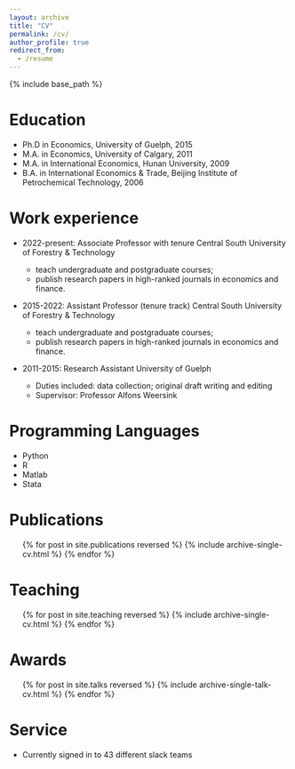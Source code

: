 ```yaml
---
layout: archive
title: "CV"
permalink: /cv/
author_profile: true
redirect_from:
  - /resume
---
```


{% include base_path %}

Education
======
* Ph.D in Economics, University of Guelph, 2015 
* M.A. in Economics, University of Calgary, 2011
* M.A. in International Economics, Hunan University, 2009
* B.A. in International Economics & Trade, Beijing Institute of Petrochemical Technology, 2006

Work experience
======
* 2022-present: Associate Professor with tenure
  Central South University of Forestry & Technology
  * teach undergraduate and postgraduate courses;
  * publish research papers in high-ranked journals in economics and finance.


* 2015-2022: Assistant Professor (tenure track)
  Central South University of Forestry & Technology
  * teach undergraduate and postgraduate courses;
  * publish research papers in high-ranked journals in economics and finance.

* 2011-2015: Research Assistant
  University of Guelph
  * Duties included: data collection; original draft writing and editing 
  * Supervisor: Professor Alfons Weersink
  
Programming Languages
======
* Python
* R
* Matlab
* Stata

Publications
======
  <ul>{% for post in site.publications reversed %}
    {% include archive-single-cv.html %}
  {% endfor %}</ul>
  
Teaching
======
  <ul>{% for post in site.teaching reversed %}
    {% include archive-single-cv.html %}
  {% endfor %}</ul>

  Awards
======
  <ul>{% for post in site.talks reversed %}
    {% include archive-single-talk-cv.html  %}
  {% endfor %}</ul>
  
Service 
======
* Currently signed in to 43 different slack teams
